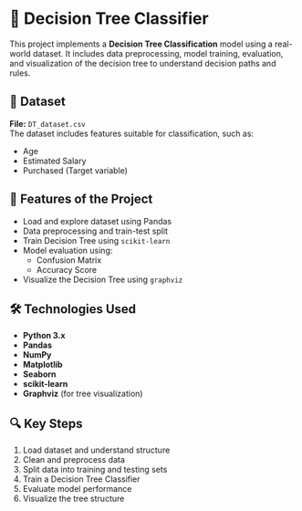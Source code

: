 # 🌳 Decision Tree Classifier

This project implements a **Decision Tree Classification** model using a real-world dataset. It includes data preprocessing, model training, evaluation, and visualization of the decision tree to understand decision paths and rules.

## 📁 Dataset

**File:** `DT_dataset.csv`  
The dataset includes features suitable for classification, such as:

- Age
- Estimated Salary
- Purchased (Target variable)

## 📌 Features of the Project

- Load and explore dataset using Pandas
- Data preprocessing and train-test split
- Train Decision Tree using `scikit-learn`
- Model evaluation using:
  - Confusion Matrix
  - Accuracy Score
- Visualize the Decision Tree using `graphviz`

## 🛠️ Technologies Used

- **Python 3.x**
- **Pandas**
- **NumPy**
- **Matplotlib**
- **Seaborn**
- **scikit-learn**
- **Graphviz** (for tree visualization)

## 🔍 Key Steps

1. Load dataset and understand structure
2. Clean and preprocess data
3. Split data into training and testing sets
4. Train a Decision Tree Classifier
5. Evaluate model performance
6. Visualize the tree structure
